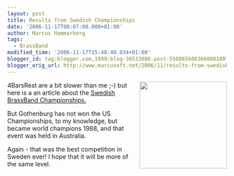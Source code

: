 ```yaml
---
layout: post
title: Results from Swedish Championships
date: '2006-11-17T08:07:00.000+01:00'
author: Marcus Hammarberg
tags:
  - BrassBand
modified_time: '2006-11-17T15:48:40.034+01:00'
blogger_id: tag:blogger.com,1999:blog-36533086.post-5508656063660081007
blogger_orig_url: http://www.marcusoft.net/2006/11/results-from-swedish-championships.html
---
```


[<img
src="http://www.4barsrest.com/gallery/200/general_goth_bengt_childs.jpg"
style="FLOAT: right; MARGIN: 0px 0px 10px 10px; WIDTH: 200px; CURSOR: hand"
data-border="0" />](http://www.4barsrest.com/gallery/200/general_goth_bengt_childs.jpg)4BarsRest are a bit slower than
me ;-) but here is a an article about the [Swedish BrassBand
Championships.](http://www.4barsrest.com/news/detail.asp?id=4441)

But Gothenburg has not won the US
Championships, to my knowledge, but became world champions 1988, and
that event was held in Australia.

Again - that was the best competition in Sweden ever! I hope that it
will be more of the same level.
